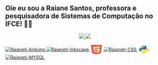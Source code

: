 ## Oie eu sou a Raiane Santos, professora e pesquisadora de Sistemas de Computação no IFCE! 👩‍🏫
<div align="center">
  <a href="https://github.com/raianeti">
  <img height="180em" src="https://github-readme-stats.vercel.app/api?username=raianeti&show_icons=true&theme=dark&include_all_commits=true&count_private=true"/>
  <img height="180em" src="https://github-readme-stats.vercel.app/api/top-langs/?username=raianeti&layout=compact&langs_count=7&theme=dark"/>
</div>
<div style="display: inline_block"><br>
  
  <img align="center" alt="Raianeti-Arduino" height="30" width="40" src="https://cdn.jsdelivr.net/gh/devicons/devicon/icons/arduino/arduino-original.svg">
  <img align="center" alt="Raianeti-Inkscape" height="30" width="40" src="https://cdn.jsdelivr.net/gh/devicons/devicon/icons/inkscape/inkscape-original.svg">
  <img align="center" alt="Rafa-HTML" height="30" width="40" src="https://raw.githubusercontent.com/devicons/devicon/master/icons/html5/html5-original.svg">
  <img align="center" alt="Raianeti-CSS" height="30" width="40" src="https://cdn.jsdelivr.net/gh/devicons/devicon/icons/latex/latex-original.svg">
  <img align="center" alt="RaianetiPython" height="30" width="40" src="https://raw.githubusercontent.com/devicons/devicon/master/icons/python/python-original.svg">
  <img align="center" alt="Raianeti-MYSQL" height="30" width="40" src="https://cdn.jsdelivr.net/gh/devicons/devicon/icons/mysql/mysql-original.svg">

 
 </div>
 
 

